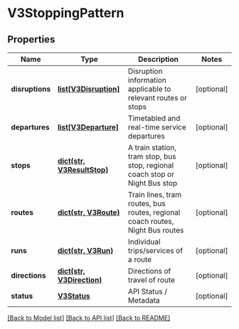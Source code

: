 # V3StoppingPattern

## Properties
Name | Type | Description | Notes
------------ | ------------- | ------------- | -------------
**disruptions** | [**list[V3Disruption]**](V3Disruption.md) | Disruption information applicable to relevant routes or stops | [optional] 
**departures** | [**list[V3Departure]**](V3Departure.md) | Timetabled and real-time service departures | [optional] 
**stops** | [**dict(str, V3ResultStop)**](V3ResultStop.md) | A train station, tram stop, bus stop, regional coach stop or Night Bus stop | [optional] 
**routes** | [**dict(str, V3Route)**](V3Route.md) | Train lines, tram routes, bus routes, regional coach routes, Night Bus routes | [optional] 
**runs** | [**dict(str, V3Run)**](V3Run.md) | Individual trips/services of a route | [optional] 
**directions** | [**dict(str, V3Direction)**](V3Direction.md) | Directions of travel of route | [optional] 
**status** | [**V3Status**](V3Status.md) | API Status / Metadata | [optional] 

[[Back to Model list]](../README.md#documentation-for-models) [[Back to API list]](../README.md#documentation-for-api-endpoints) [[Back to README]](../README.md)


